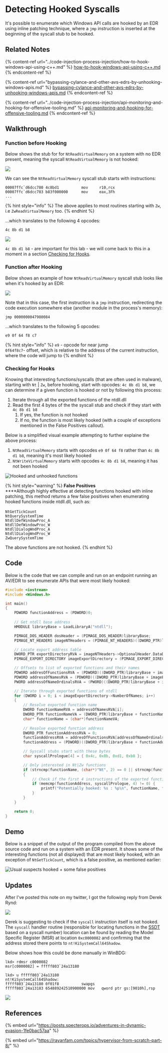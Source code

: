 # Detecting Hooked Syscalls

It's possible to enumerate which Windows API calls are hooked by an EDR using inline patching technique, where a `jmp` instruction is inserted at the beginning of the syscall stub to be hooked.

## Related Notes

{% content-ref url="../code-injection-process-injection/how-to-hook-windows-api-using-c++.md" %}
[how-to-hook-windows-api-using-c++.md](../code-injection-process-injection/how-to-hook-windows-api-using-c++.md)
{% endcontent-ref %}

{% content-ref url="bypassing-cylance-and-other-avs-edrs-by-unhooking-windows-apis.md" %}
[bypassing-cylance-and-other-avs-edrs-by-unhooking-windows-apis.md](bypassing-cylance-and-other-avs-edrs-by-unhooking-windows-apis.md)
{% endcontent-ref %}

{% content-ref url="../code-injection-process-injection/api-monitoring-and-hooking-for-offensive-tooling.md" %}
[api-monitoring-and-hooking-for-offensive-tooling.md](../code-injection-process-injection/api-monitoring-and-hooking-for-offensive-tooling.md)
{% endcontent-ref %}

## Walkthrough

### Function before Hooking

Below shows the stub for for `NtReadVirtualMemory` on a system with no EDR present, meaning the syscall `NtReadVirtualMemory` is not hooked:

![](<../../.gitbook/assets/image (712).png>)

We can see the `NtReadVirtualMemory` syscall stub starts with instructions:

```
00007ffc`d6dcc780 4c8bd1          mov     r10,rcx
00007ffc`d6dcc783 b83f000000      mov     eax,3Fh
...
```

{% hint style="info" %}
The above applies to most routines starting with `Zw`, i.e `ZwReadVirtualMemory` too.
{% endhint %}

...which translates to the following 4 opcodes:

```
4c 8b d1 b8
```

![](<../../.gitbook/assets/image (713).png>)

`4c 8b d1 b8` - are important for this lab - we will come back to this in a moment in a section [Checking for Hooks](detecting-hooked-syscall-functions.md#checking-for-hooks).

### Function after Hooking

Below shows an example of how `NtReadVirtualMemory` syscall stub looks like when it's hooked by an EDR:

![](<../../.gitbook/assets/image (711).png>)

Note that in this case, the first instruction is a `jmp` instruction, redirecting the code execution somewhere else (another module in the process's memory):

```
jmp 0000000047980084
```

...which translates to the following 5 opcodes:

```
e9 0f 64 f8 c7
```

{% hint style="info" %}
`e9` - opcode for near jump\
`0f64f8c7`- offset, which is relative to the address of the current instruction, where the code will jump to
{% endhint %}

### Checking for Hooks

Knowing that interesting functions/syscalls (that are often used in malware), starting with `Nt` | `Zw`, before hooking, start with opcodes: `4c 8b d1 b8`, we can determine if a given function is hooked or not by following this process:

1. Iterate through all the exported functions of the ntdll.dll
2. Read the first 4 bytes of the the syscall stub and check if they start with `4c 8b d1 b8`
   1. If yes, the function is not hooked
   2. If no, the function is most likely hooked (with a couple of exceptions mentioned in the False Positives callout).

Below is a simplified visual example attempting to further explaine the above process:

1. `NtReadVirtualMemory` starts with opcodes `e9 0f 64 f8` rather than `4c 8b d1 b8`, meaning it's most likely hooked
2. `NtWriteVirtualMemory` starts with opcodes `4c 8b d1 b8`, meaning it has not been hooked

![Hooked and unhooked functions](<../../.gitbook/assets/image (714).png>)

{% hint style="warning" %}
**False Positives**\
****Although highly effective at detecting functions hooked with inline patching, this method returns a few false positives when enumerating hooked functions inside ntdll.dll, such as:\
\
`NtGetTickCount`\
`NtQuerySystemTime`\
`NtdllDefWindowProc_A`\
`NtdllDefWindowProc_W`\
`NtdllDialogWndProc_A`\
`NtdllDialogWndProc_W`\
`ZwQuerySystemTime`

The above functions are not hooked.
{% endhint %}

## Code

Below is the code that we can compile and run on an endpoint running an AV/EDR to see enumerate APIs that were most likely hooked:

```cpp
#include <iostream>
#include <Windows.h>

int main()
{
	PDWORD functionAddress = (PDWORD)0;
	
	// Get ntdll base address
	HMODULE libraryBase = LoadLibraryA("ntdll");

	PIMAGE_DOS_HEADER dosHeader = (PIMAGE_DOS_HEADER)libraryBase;
	PIMAGE_NT_HEADERS imageNTHeaders = (PIMAGE_NT_HEADERS)((DWORD_PTR)libraryBase + dosHeader->e_lfanew);

	// Locate export address table
	DWORD_PTR exportDirectoryRVA = imageNTHeaders->OptionalHeader.DataDirectory[IMAGE_DIRECTORY_ENTRY_EXPORT].VirtualAddress;
	PIMAGE_EXPORT_DIRECTORY imageExportDirectory = (PIMAGE_EXPORT_DIRECTORY)((DWORD_PTR)libraryBase + exportDirectoryRVA);

	// Offsets to list of exported functions and their names
	PDWORD addresOfFunctionsRVA = (PDWORD)((DWORD_PTR)libraryBase + imageExportDirectory->AddressOfFunctions);
	PDWORD addressOfNamesRVA = (PDWORD)((DWORD_PTR)libraryBase + imageExportDirectory->AddressOfNames);
	PWORD addressOfNameOrdinalsRVA = (PWORD)((DWORD_PTR)libraryBase + imageExportDirectory->AddressOfNameOrdinals);

	// Iterate through exported functions of ntdll
	for (DWORD i = 0; i < imageExportDirectory->NumberOfNames; i++)
	{
		// Resolve exported function name
		DWORD functionNameRVA = addressOfNamesRVA[i];
		DWORD_PTR functionNameVA = (DWORD_PTR)libraryBase + functionNameRVA;
		char* functionName = (char*)functionNameVA;
		
		// Resolve exported function address
		DWORD_PTR functionAddressRVA = 0;
		functionAddressRVA = addresOfFunctionsRVA[addressOfNameOrdinalsRVA[i]];
		functionAddress = (PDWORD)((DWORD_PTR)libraryBase + functionAddressRVA);

		// Syscall stubs start with these bytes
		char syscallPrologue[4] = { 0x4c, 0x8b, 0xd1, 0xb8 };

		// Only interested in Nt|Zw functions
		if (strncmp(functionName, (char*)"Nt", 2) == 0 || strncmp(functionName, (char*)"Zw", 2) == 0)
		{
			// Check if the first 4 instructions of the exported function are the same as the sycall's prologue
			if (memcmp(functionAddress, syscallPrologue, 4) != 0) {
				printf("Potentially hooked: %s : %p\n", functionName, functionAddress);
			}
		}
	}

	return 0;
}
```

## Demo

Below is a snippet of the output of the program compiled from the above source code and run on a system with an EDR present. It shows some of the interesting functions (not all displayed) that are most likely hooked, with an exception of `NtGetTickCount`, which is a false positive, as mentioned earlier:

![Usual suspects hooked + some false positives](<../../.gitbook/assets/image (717).png>)

## Updates

After I've posted this note on my twitter, I got the following reply from Derek Rynd:

![](<../../.gitbook/assets/image (718).png>)

Derek is suggesting to check if the `syscall` instruction itself is not hooked. The `syscall` handler routine (responsible for locating functions in the [SSDT](../../miscellaneous-reversing-forensics/windows-kernel-internals/glimpse-into-ssdt-in-windows-x64-kernel.md) based on a syscall number) location can be found by reading the Model Specific Register (MSR) at location `0xc0000082` and confirming that the address stored there points to `nt!KiSystemCall64Shadow`.&#x20;

Below shows how this could be done manually in WinBDG:

```
lkd> rdmsr c0000082
msr[c0000082] = fffff803`24a13180

lkd> u fffff803`24a13180
nt!KiSystemCall64Shadow:
fffff803`24a13180 0f01f8          swapgs
fffff803`24a13183 654889242510900000 mov   qword ptr gs:[9010h],rsp
```

![](<../../.gitbook/assets/image (719).png>)

## References

{% embed url="https://posts.specterops.io/adventures-in-dynamic-evasion-1fe0bac57aa" %}

{% embed url="https://rayanfam.com/topics/hypervisor-from-scratch-part-8/" %}
